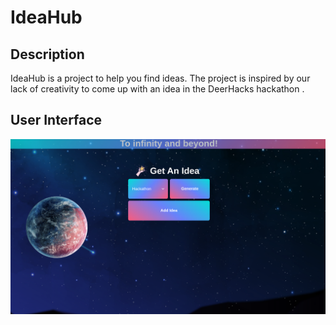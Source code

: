 # IdeaHub

## Description

IdeaHub is a project to help you find ideas. The project is inspired by our lack of creativity to come up with an idea in the DeerHacks hackathon . 

## User Interface

![Drag Racing](assets/ideahubzoomed.png)
